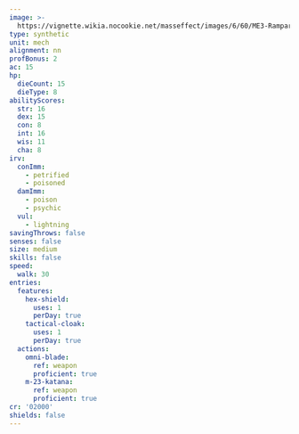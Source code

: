```yaml
---
image: >-
  https://vignette.wikia.nocookie.net/masseffect/images/6/60/ME3-Rampart-Mech.png/revision/latest/scale-to-width-down/287?cb=20121128090615
type: synthetic
unit: mech
alignment: nn
profBonus: 2
ac: 15
hp:
  dieCount: 15
  dieType: 8
abilityScores:
  str: 16
  dex: 15
  con: 8
  int: 16
  wis: 11
  cha: 8
irv:
  conImm:
    - petrified
    - poisoned
  damImm:
    - poison
    - psychic
  vul:
    - lightning
savingThrows: false
senses: false
size: medium
skills: false
speed:
  walk: 30
entries:
  features:
    hex-shield:
      uses: 1
      perDay: true
    tactical-cloak:
      uses: 1
      perDay: true
  actions:
    omni-blade:
      ref: weapon
      proficient: true
    m-23-katana:
      ref: weapon
      proficient: true
cr: '02000'
shields: false
---
```

